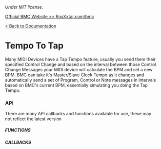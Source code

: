 *Under MIT license.*

[Official BMC Website >> RoxXxtar.com/bmc](https://www.roxxxtar.com/bmc)

[< Back to Documentation](README.md)

# Tempo To Tap
Many MIDI Devices have a Tap Tempo feature, usually you send them their specified Control Change and based on the interval between those Control Change Messages your MIDI device will calculate the BPM and set a new BPM. BMC can take it's Master/Slave Clock Tempo as it changes and automatically send a set of Program, Control or Note messages in intervals based on BMC's current BPM, essentially simulating you doing the Tap Tempo.

### API
There are many API callbacks and functions available for use, these may not reflect the latest version

##### FUNCTIONS

##### CALLBACKS
